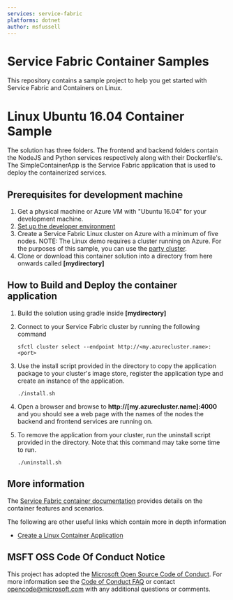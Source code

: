 ```yaml
---
services: service-fabric
platforms: dotnet
author: msfussell
---
```


# Service Fabric Container Samples
This repository contains a sample project to help you get started with Service Fabric and Containers on Linux.

# Linux Ubuntu 16.04 Container Sample
The solution has three folders. The frontend and backend folders contain the NodeJS and Python services respectively along with their Dockerfile's. The SimpleContainerApp is the Service Fabric application that is used to deploy the containerized services.  

## Prerequisites for development machine
1. Get a physical machine or Azure VM with "Ubuntu 16.04" for your development machine. 
2. [Set up the developer environment](https://docs.microsoft.com/en-us/azure/service-fabric/service-fabric-get-started-linux) 
3. Create a Service Fabric Linux cluster on Azure with a minimum of five nodes. 
    NOTE: The Linux demo requires a cluster running on Azure. For the purposes of this sample, you can use the [party cluster](https://try.servicefabric.azure.com/).
4. Clone or download this container solution into a directory from here onwards called **[mydirectory]**

## How to Build and Deploy the container application
1. Build the solution using gradle inside **[mydirectory]**
2. Connect to your Service Fabric cluster by running the following command

    ```sfctl cluster select --endpoint http://<my.azurecluster.name>:<port>```
3. Use the install script provided in the directory to copy the application package to your cluster's image store, register the application type and create an instance of the application. 

    ```./install.sh```
4. Open a browser and browse to **http://[my.azurecluster.name]:4000** and you should see a web page with the names of the nodes the backend and frontend services are running on. 
5. To remove the application from your cluster, run the uninstall script provided in the directory. Note that this command may take some time to run. 

    ```./uninstall.sh```

## More information
The [Service Fabric container documentation](https://docs.microsoft.com/en-us/azure/service-fabric/service-fabric-linux-overview) provides details on the container features and scenarios.

The following are other useful links which contain more in depth information
- [Create a Linux Container Application](https://docs.microsoft.com/en-us/azure/service-fabric/service-fabric-get-started-containers-linux)

## MSFT OSS Code Of Conduct Notice
This project has adopted the [Microsoft Open Source Code of Conduct](https://opensource.microsoft.com/codeofconduct/). For more information see the [Code of Conduct FAQ](https://opensource.microsoft.com/codeofconduct/faq/) or contact [opencode@microsoft.com](mailto:opencode@microsoft.com) with any additional questions or comments.

<!-- Links -->

[service-fabric-docs]: http://aka.ms/servicefabricdocs
[service-fabric-containers-overview]: https://docs.microsoft.com/en-us/azure/service-fabric/service-fabric-containers-overview/
[service-fabric-samples]: http://aka.ms/servicefabricsamples
